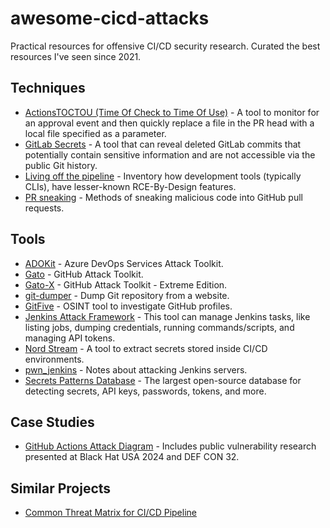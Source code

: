 # awesome-cicd-attacks

Practical resources for offensive CI/CD security research. Curated the best resources I've seen since 2021.

## Techniques

- [ActionsTOCTOU (Time Of Check to Time Of Use)](https://github.com/AdnaneKhan/ActionsTOCTOU) - A tool to monitor for an approval event and then quickly replace a file in the PR head with a local file specified as a parameter.
- [GitLab Secrets](https://github.com/RichardoC/gitlab-secrets) - A tool that can reveal deleted GitLab commits that potentially contain sensitive information and are not accessible via the public Git history.
- [Living off the pipeline](https://github.com/boostsecurityio/lotp) - Inventory how development tools (typically CLIs), have lesser-known RCE-By-Design features. <!--lint ignore awesome-list-item-->
- [PR sneaking](https://github.com/mortenson/pr-sneaking) - Methods of sneaking malicious code into GitHub pull requests.

## Tools

- [ADOKit](https://github.com/xforcered/ADOKit) - Azure DevOps Services Attack Toolkit.
- [Gato](https://github.com/praetorian-inc/gato) - GitHub Attack Toolkit.
- [Gato-X](https://github.com/AdnaneKhan/Gato-X) - GitHub Attack Toolkit - Extreme Edition.
- [git-dumper](https://github.com/arthaud/git-dumper) - Dump Git repository from a website.
- [GitFive](https://github.com/mxrch/gitfive) - OSINT tool to investigate GitHub profiles.
- [Jenkins Attack Framework](https://github.com/Accenture/jenkins-attack-framework) - This tool can manage Jenkins tasks, like listing jobs, dumping credentials, running commands/scripts, and managing API tokens.
- [Nord Stream](https://github.com/synacktiv/nord-stream) - A tool to extract secrets stored inside CI/CD environments.
- [pwn_jenkins](https://github.com/gquere/pwn_jenkins) - Notes about attacking Jenkins servers.
- [Secrets Patterns Database](https://github.com/mazen160/secrets-patterns-db) - The largest open-source database for detecting secrets, API keys, passwords, tokens, and more.

## Case Studies

- [GitHub Actions Attack Diagram](https://github.com/jstawinski/GitHub-Actions-Attack-Diagram) - Includes public vulnerability research presented at Black Hat USA 2024 and DEF CON 32.

## Similar Projects

- [Common Threat Matrix for CI/CD Pipeline](https://github.com/rung/threat-matrix-cicd)
